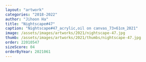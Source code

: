 ```yaml
---
layout: "artwork"
categories: "2018-2022"
author: "Jihoon Ha"
title: "Nightscape#47"
caption: "Nightscape#47_acrylic,oil on canvas_73×61㎝_2021"
image: /assets/images/artworks/2021/nightscape-47.jpg
thumb: /assets/images/artworks/2021/thumbs/nightscape-47.jpg
order: 22010547
sizeScore: 04
orderByYear: 2021061
---
```

